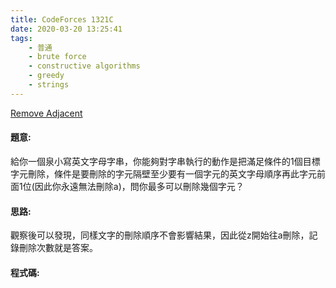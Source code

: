 ```yaml
---
title: CodeForces 1321C
date: 2020-03-20 13:25:41
tags:
    - 普通
    - brute force
    - constructive algorithms
    - greedy
    - strings
---
```

[Remove Adjacent](https://codeforces.com/problemset/problem/1321/C)

#### 題意:
給你一個泉小寫英文字母字串，你能夠對字串執行的動作是把滿足條件的1個目標字元刪除，條件是要刪除的字元隔壁至少要有一個字元的英文字母順序再此字元前面1位(因此你永遠無法刪除a)，問你最多可以刪除幾個字元？
<!-- more -->
#### 思路:
觀察後可以發現，同樣文字的刪除順序不會影響結果，因此從z開始往a刪除，記錄刪除次數就是答案。

#### 程式碼:
<script src="https://gist.github.com/Daviswww/5f31b3e317535b12c8075e8d4764c11e.js"></script>
